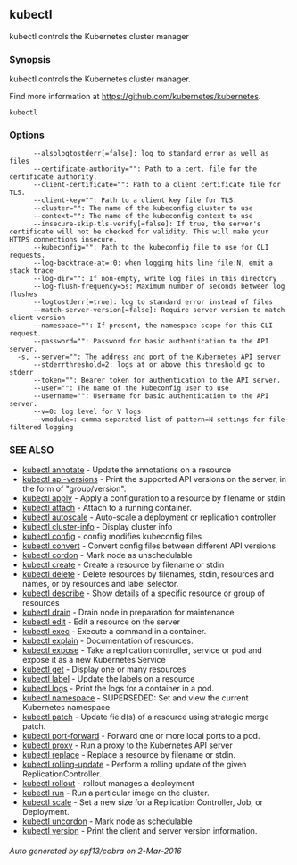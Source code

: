 ---
---

## kubectl

kubectl controls the Kubernetes cluster manager

### Synopsis


kubectl controls the Kubernetes cluster manager.

Find more information at https://github.com/kubernetes/kubernetes.

```
kubectl
```

### Options

```
      --alsologtostderr[=false]: log to standard error as well as files
      --certificate-authority="": Path to a cert. file for the certificate authority.
      --client-certificate="": Path to a client certificate file for TLS.
      --client-key="": Path to a client key file for TLS.
      --cluster="": The name of the kubeconfig cluster to use
      --context="": The name of the kubeconfig context to use
      --insecure-skip-tls-verify[=false]: If true, the server's certificate will not be checked for validity. This will make your HTTPS connections insecure.
      --kubeconfig="": Path to the kubeconfig file to use for CLI requests.
      --log-backtrace-at=:0: when logging hits line file:N, emit a stack trace
      --log-dir="": If non-empty, write log files in this directory
      --log-flush-frequency=5s: Maximum number of seconds between log flushes
      --logtostderr[=true]: log to standard error instead of files
      --match-server-version[=false]: Require server version to match client version
      --namespace="": If present, the namespace scope for this CLI request.
      --password="": Password for basic authentication to the API server.
  -s, --server="": The address and port of the Kubernetes API server
      --stderrthreshold=2: logs at or above this threshold go to stderr
      --token="": Bearer token for authentication to the API server.
      --user="": The name of the kubeconfig user to use
      --username="": Username for basic authentication to the API server.
      --v=0: log level for V logs
      --vmodule=: comma-separated list of pattern=N settings for file-filtered logging
```

### SEE ALSO

* [kubectl annotate](kubectl_annotate/)	 - Update the annotations on a resource
* [kubectl api-versions](kubectl_api-versions/)	 - Print the supported API versions on the server, in the form of "group/version".
* [kubectl apply](kubectl_apply/)	 - Apply a configuration to a resource by filename or stdin
* [kubectl attach](kubectl_attach/)	 - Attach to a running container.
* [kubectl autoscale](kubectl_autoscale/)	 - Auto-scale a deployment or replication controller
* [kubectl cluster-info](kubectl_cluster-info/)	 - Display cluster info
* [kubectl config](kubectl_config/)	 - config modifies kubeconfig files
* [kubectl convert](kubectl_convert/)	 - Convert config files between different API versions
* [kubectl cordon](kubectl_cordon/)	 - Mark node as unschedulable
* [kubectl create](kubectl_create/)	 - Create a resource by filename or stdin
* [kubectl delete](kubectl_delete/)	 - Delete resources by filenames, stdin, resources and names, or by resources and label selector.
* [kubectl describe](kubectl_describe/)	 - Show details of a specific resource or group of resources
* [kubectl drain](kubectl_drain/)	 - Drain node in preparation for maintenance
* [kubectl edit](kubectl_edit/)	 - Edit a resource on the server
* [kubectl exec](kubectl_exec/)	 - Execute a command in a container.
* [kubectl explain](kubectl_explain/)	 - Documentation of resources.
* [kubectl expose](kubectl_expose/)	 - Take a replication controller, service or pod and expose it as a new Kubernetes Service
* [kubectl get](kubectl_get/)	 - Display one or many resources
* [kubectl label](kubectl_label/)	 - Update the labels on a resource
* [kubectl logs](kubectl_logs/)	 - Print the logs for a container in a pod.
* [kubectl namespace](kubectl_namespace/)	 - SUPERSEDED: Set and view the current Kubernetes namespace
* [kubectl patch](kubectl_patch/)	 - Update field(s) of a resource using strategic merge patch.
* [kubectl port-forward](kubectl_port-forward/)	 - Forward one or more local ports to a pod.
* [kubectl proxy](kubectl_proxy/)	 - Run a proxy to the Kubernetes API server
* [kubectl replace](kubectl_replace/)	 - Replace a resource by filename or stdin.
* [kubectl rolling-update](kubectl_rolling-update/)	 - Perform a rolling update of the given ReplicationController.
* [kubectl rollout](kubectl_rollout/)	 - rollout manages a deployment
* [kubectl run](kubectl_run/)	 - Run a particular image on the cluster.
* [kubectl scale](kubectl_scale/)	 - Set a new size for a Replication Controller, Job, or Deployment.
* [kubectl uncordon](kubectl_uncordon/)	 - Mark node as schedulable
* [kubectl version](kubectl_version/)	 - Print the client and server version information.

###### Auto generated by spf13/cobra on 2-Mar-2016

